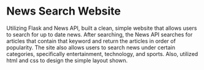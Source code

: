 # News Search Website
Utilizing Flask and News API, built a clean, simple website that allows users to search for up to date news. After searching, the News API searches for articles 
that contain that keyword and return the articles in order of popularity. The site also allows users to search news under certain categories, specifically
entertainment, technology, and sports. Also, utilized html and css to design the simple layout shown. 
